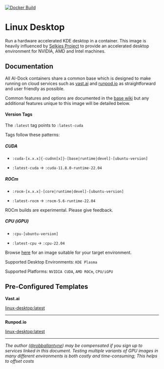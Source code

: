 [![Docker Build](https://github.com/ai-dock/linux-desktop/actions/workflows/docker-build.yml/badge.svg)](https://github.com/ai-dock/linux-desktop/actions/workflows/docker-build.yml)

# Linux Desktop

Run a hardware accelerated KDE desktop in a container. This image is heavily influenced by [Selkies Project](https://github.com/selkies-project) to provide an accelerated desktop environment for NVIDIA, AMD and Intel machines.


## Documentation

All AI-Dock containers share a common base which is designed to make running on cloud services such as [vast.ai](https://link.ai-dock.org/vast.ai) and [runpod.io](https://link.ai-dock.org/template) as straightforward and user friendly as possible.

Common features and options are documented in the [base wiki](https://github.com/ai-dock/base-image/wiki) but any additional features unique to this image will be detailed below.


#### Version Tags

The `:latest` tag points to `:latest-cuda`

Tags follow these patterns:

##### _CUDA_
- `:cuda-[x.x.x]{-cudnn[x]}-[base|runtime|devel]-[ubuntu-version]`

- `:latest-cuda` &rarr; `:cuda-11.8.0-runtime-22.04`

##### _ROCm_
- `:rocm-[x.x.x]-[core|runtime|devel]-[ubuntu-version]`

- `:latest-rocm` &rarr; `:rocm-5.6-runtime-22.04`

ROCm builds are experimental. Please give feedback.

##### _CPU (iGPU)_
- `:cpu-[ubuntu-version]`

- `:latest-cpu` &rarr; `:cpu-22.04`

Browse [here](https://github.com/ai-dock/linux-desktop/pkgs/container/linux-desktop) for an image suitable for your target environment.

Supported Desktop Environments: `KDE Plasma`

Supported Platforms: `NVIDIA CUDA`, `AMD ROCm`, `CPU/iGPU`


## Pre-Configured Templates

**Vast.​ai**

[linux-desktop:latest](https://link.ai-dock.org/template-vast-linux-desktop)

---

**Runpod.​io**

[linux-desktop:latest](https://link.ai-dock.org/template-runpod-linux-desktop)

---

_The author ([@robballantyne](https://github.com/robballantyne)) may be compensated if you sign up to services linked in this document. Testing multiple variants of GPU images in many different environments is both costly and time-consuming; This helps to offset costs_